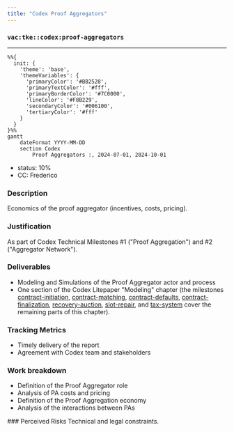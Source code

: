```yaml
---
title: "Codex Proof Aggregators"
---
```

### `vac:tke::codex:proof-aggregators`
---

```mermaid
%%{ 
  init: { 
    'theme': 'base', 
    'themeVariables': { 
      'primaryColor': '#BB2528', 
      'primaryTextColor': '#fff', 
      'primaryBorderColor': '#7C0000', 
      'lineColor': '#F8B229', 
      'secondaryColor': '#006100', 
      'tertiaryColor': '#fff' 
    } 
  } 
}%%
gantt
	dateFormat YYYY-MM-DD
	section Codex
		Proof Aggregators :, 2024-07-01, 2024-10-01
```

- status: 10%
- CC: Frederico

### Description
Economics of the proof aggregator (incentives, costs, pricing).

### Justification
As part of Codex Technical Milestones #1 ("Proof Aggregation") and #2 ("Aggregator Network").

### Deliverables
- Modeling and Simulations of the Proof Aggregator actor and process
- One section of the Codex Litepaper "Modeling" chapter (the milestones [contract-initiation](contract-initiation.md), [contract-matching](contract-matching.md), [contract-defaults](contract-defaults.md), [contract-finalization](contract-finalization.md), [recovery-auction](recovery-auction.md), [slot-repair](slot-repair.md), and [tax-system](tax-system.md) cover the remaining parts of this chapter).

### Tracking Metrics
- Timely delivery of the report
- Agreement with Codex team and stakeholders

### Work breakdown
- Definition of the Proof Aggregator role
- Analysis of PA costs and pricing
- Definition of the Proof Aggregation economy
- Analysis of the interactions between PAs

### Perceived Risks
Technical and legal constraints.
